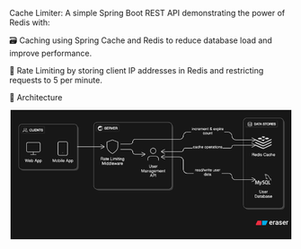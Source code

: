 Cache Limiter:
A simple Spring Boot REST API demonstrating the power of Redis with:

🗃️ Caching using Spring Cache and Redis to reduce database load and improve performance.

🚫 Rate Limiting by storing client IP addresses in Redis and restricting requests to 5 per minute.

🧱 Architecture
<p align="center"> <img src="assets/architecture.png" alt="Redis Proxy Architecture" width="500"/> </p>